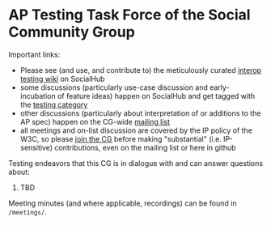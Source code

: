# AP Testing Task Force of the Social Community Group

Important links:
- Please see (and use, and contribute to) the meticulously curated [interop testing wiki](https://socialhub.activitypub.rocks/t/wiki-collected-feedback-on-interop-testing-methods-living-docs-and-specs/3538) on SocialHub
- some discussions (particularly use-case discussion and early-incubation of feature ideas) happen on SocialHub and get tagged with the [testing category](https://socialhub.activitypub.rocks/c/activitypub/5)
- other discussions (particularly about interpretation of or additions to the AP spec) happen on the CG-wide [mailing list](https://lists.w3.org/Archives/Public/public-swicg/)
- all meetings and on-list discussion are covered by the IP policy of the W3C, so please [join the CG](https://www.w3.org/community/socialcg/) before making "substantial" (i.e. IP-sensitive) contributions, even on the mailing list or here in github

Testing endeavors that this CG is in dialogue with and can answer questions about:
1. TBD

Meeting minutes (and where applicable, recordings) can be found in `/meetings/`. 
